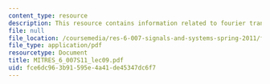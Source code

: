 ```yaml
---
content_type: resource
description: This resource contains information related to fourier transform properties.
file: null
file_location: /coursemedia/res-6-007-signals-and-systems-spring-2011/fce6dc963b91595e4a41de45347dc6f7_MITRES_6_007S11_lec09.pdf
file_type: application/pdf
resourcetype: Document
title: MITRES_6_007S11_lec09.pdf
uid: fce6dc96-3b91-595e-4a41-de45347dc6f7
---
```


